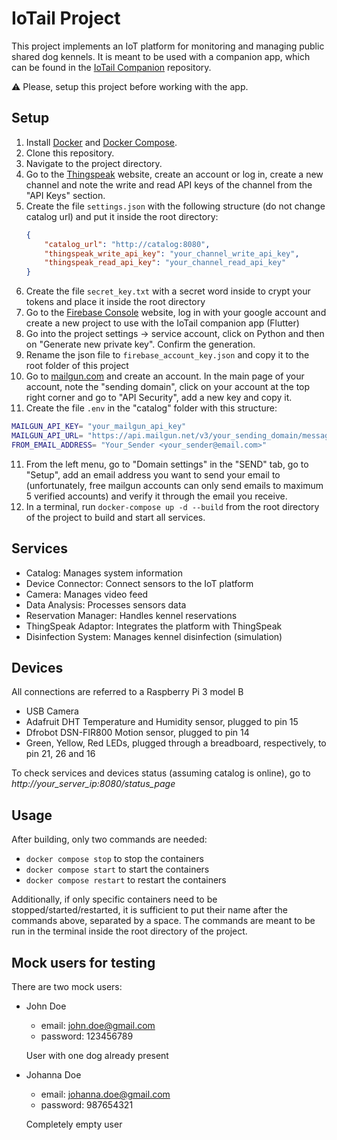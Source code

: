 # IoTail Project

This project implements an IoT platform for monitoring and managing public shared dog kennels.
It is meant to be used with a companion app, which can be found in the [IoTail Companion](https://github.com/Pergo01/IoTail_Companion.git) repository.

⚠️ Please, setup this project before working with the app.

## Setup

1. Install [Docker](https://www.docker.com/) and [Docker Compose](https://docs.docker.com/compose/install/).
2. Clone this repository.
3. Navigate to the project directory.
4. Go to the [Thingspeak](https://thingspeak.mathworks.com/) website, create an account or log in, create a new channel and note the write and read API keys of the channel from the "API Keys" section.
4. Create the file `settings.json` with the following structure (do not change catalog url) and put it inside the root directory:
    ```json
    {
        "catalog_url": "http://catalog:8080",
        "thingspeak_write_api_key": "your_channel_write_api_key",
        "thingspeak_read_api_key": "your_channel_read_api_key"
    }
    ```
5. Create the file `secret_key.txt` with a secret word inside to crypt your tokens and place it inside the root directory
6. Go to the [Firebase Console](https://console.firebase.google.com/) website, log in with your google account and create a new project to use with the IoTail companion app (Flutter)
7. Go into the project settings -> service account, click on Python and then on "Generate new private key". Confirm the generation.
8. Rename the json file to `firebase_account_key.json` and copy it to the root folder of this project
9. Go to [mailgun.com](https://www.mailgun.com/) and create an account. In the main page of your account, note the "sending domain", click on your account at the top right corner and go to "API Security", add a new key and copy it.
10. Create the file `.env` in the "catalog" folder with this structure:
```bash
MAILGUN_API_KEY= "your_mailgun_api_key"
MAILGUN_API_URL= "https://api.mailgun.net/v3/your_sending_domain/messages"
FROM_EMAIL_ADDRESS= "Your_Sender <your_sender@email.com>"
```
11. From the left menu, go to "Domain settings" in the "SEND" tab, go to "Setup", add an email address you want to send your email to (unfortunately, free mailgun accounts can only send emails to maximum 5 verified accounts) and verify it through the email you receive.
12. In a terminal, run `docker-compose up -d --build` from the root directory of the project to build and start all services.

## Services

- Catalog: Manages system information
- Device Connector: Connect sensors to the IoT platform
- Camera: Manages video feed
- Data Analysis: Processes sensors data
- Reservation Manager: Handles kennel reservations
- ThingSpeak Adaptor: Integrates the platform with ThingSpeak
- Disinfection System: Manages kennel disinfection (simulation)

## Devices

All connections are referred to a Raspberry Pi 3 model B
- USB Camera
- Adafruit DHT Temperature and Humidity sensor, plugged to pin 15
- Dfrobot DSN-FIR800 Motion sensor, plugged to pin 14
- Green, Yellow, Red LEDs, plugged through a breadboard, respectively, to pin 21, 26 and 16

To check services and devices status (assuming catalog is online), go to *http://your_server_ip:8080/status_page*

## Usage

After building, only two commands are needed:
- `docker compose stop` to stop the containers
- `docker compose start` to start the containers
- `docker compose restart` to restart the containers

Additionally, if only specific containers need to be stopped/started/restarted, it is sufficient to put their name after the commands above, separated by a space.
The commands are meant to be run in the terminal inside the root directory of the project.

## Mock users for testing

There are two mock users:
- John Doe
    - email: john.doe@gmail.com
    - password: 123456789

    User with one dog already present
- Johanna Doe
    - email: johanna.doe@gmail.com
    - password: 987654321

    Completely empty user

<!--

## Contributing

[Add contribution guidelines here]

## License

[Add license information here] -->